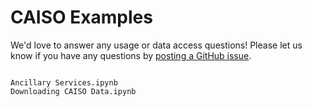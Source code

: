 # CAISO Examples
We'd love to answer any usage or data access questions! Please let us know if you have any questions by [posting a GitHub issue](https://github.com/kmax12/gridstatus/issues).

```{toctree}

Ancillary Services.ipynb
Downloading CAISO Data.ipynb

```
<!-- Renewable Curtailment - CAISO.ipynb -->